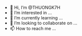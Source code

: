 - 👋 Hi, I’m @THUONGK7H
- 👀 I’m interested in ...
- 🌱 I’m currently learning ...
- 💞️ I’m looking to collaborate on ...
- 📫 How to reach me ...

<!---
THUONGK7H/THUONGK7H is a ✨ special ✨ repository because its `README.md` (this file) appears on your GitHub profile.
You can click the Preview link to take a look at your changes.
--->

